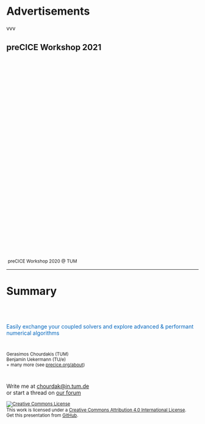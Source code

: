 # Advertisements

vvv

## preCICE Workshop 2021


<div class="container">
<div class="col" style="padding:50pt">
<a href="https://www.precice.org/" title="preCICE Workshop 2021"><img data-src="images/closing/preCICE2021.png" style="border:none; box-shadow:none; max-height:500px;"></a>
</div>
<div class="col">
<a href="https://www.precice.org/preCICE2020/" title="preCICE Workshop 2020"><img data-src="images/closing/workshop-group.jpeg" style="border:none; box-shadow:none; height:400px;"></a>
<small>preCICE Workshop 2020 @ TUM</small>
</div>
</div>

---

# Summary

<div style="color:#0065BD; margin-top:50pt; margin-bottom:30pt;">
  Easily exchange your coupled solvers and explore advanced & performant numerical algorithms
</div>

<div>
  <small>Gerasimos Chourdakis (TUM)<br/> Benjamin Uekermann (TU/e)<br/> + many more (see <a href="https://www.precice.org/about/">precice.org/about</a>)</small>
  
  <div style="margin-top:30pt">
   <i class="fa fa-comments"></i> Write me at <a href="mailto:chourdak@in.tum.de">chourdak@in.tum.de</a><br/>or start a thread on <a href="https://precice.discourse.group/">our forum</a><br/>
  </div>
  
  <small><a rel="license" href="http://creativecommons.org/licenses/by/4.0/"><img alt="Creative Commons License" style="border-width:0" src="https://i.creativecommons.org/l/by/4.0/88x31.png" /></a><br />This work is licensed under a <a rel="license" href="http://creativecommons.org/licenses/by/4.0/">Creative Commons Attribution 4.0 International License</a>.<br/>Get this presentation from <a href="https://github.com/MakisH/ofw15-slides">GitHub</a>.</small>
</div>